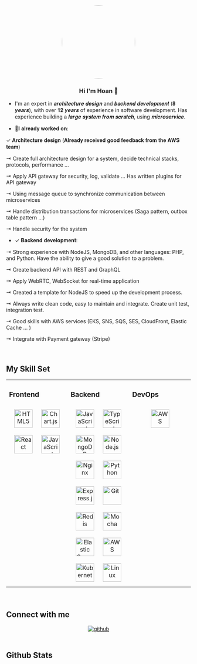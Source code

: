 <div align="center">
<img src="https://avatars.githubusercontent.com/u/1821611?s=400&u=4e77459b143daeeae633e54328cf2283921fd5c3&v=4" style="width: 200px; border-radius: 50% !important;" />
</div>  
  

### <div align="center">Hi I'm Hoan 🤚</div>  
  

- I'm an expert in 𝒂𝒓𝒄𝒉𝒊𝒕𝒆𝒄𝒕𝒖𝒓𝒆 𝒅𝒆𝒔𝒊𝒈𝒏 and 𝒃𝒂𝒄𝒌𝒆𝒏𝒅 𝒅𝒆𝒗𝒆𝒍𝒐𝒑𝒎𝒆𝒏𝒕 (𝟖 𝒚𝒆𝒂𝒓𝒔), with over 𝟏𝟐 𝒚𝒆𝒂𝒓𝒔 of experience in software development.
Has experience building a 𝒍𝒂𝒓𝒈𝒆 𝒔𝒚𝒔𝒕𝒆𝒎 𝒇𝒓𝒐𝒎 𝒔𝒄𝒓𝒂𝒕𝒄𝒉, using 𝒎𝒊𝒄𝒓𝒐𝒔𝒆𝒓𝒗𝒊𝒄𝒆.
  
  

- 🌱𝐈 𝐚𝐥𝐫𝐞𝐚𝐝𝐲 𝐰𝐨𝐫𝐤𝐞𝐝 𝐨𝐧:

✓ 𝐀𝐫𝐜𝐡𝐢𝐭𝐞𝐜𝐭𝐮𝐫𝐞 𝐝𝐞𝐬𝐢𝐠𝐧 (𝐀𝐥𝐫𝐞𝐚𝐝𝐲 𝐫𝐞𝐜𝐞𝐢𝐯𝐞𝐝 𝐠𝐨𝐨𝐝 𝐟𝐞𝐞𝐝𝐛𝐚𝐜𝐤 𝐟𝐫𝐨𝐦 𝐭𝐡𝐞 𝐀𝐖𝐒 𝐭𝐞𝐚𝐦)

⇥ Create full architecture design for a system, decide technical stacks, protocols, performance …

⇥ Apply API gateway for security, log, validate … Has written plugins for API gateway

⇥ Using message queue to synchronize communication between microservices

⇥ Handle distribution transactions for microservices (Saga pattern, outbox table pattern …)

⇥ Handle security for the system  
  

- ✓ 𝐁𝐚𝐜𝐤𝐞𝐧𝐝 𝐝𝐞𝐯𝐞𝐥𝐨𝐩𝐦𝐞𝐧𝐭:

⇥ Strong experience with NodeJS, MongoDB, and other languages: PHP, and Python. Have the ability to give a good solution to a problem.

⇥ Create backend API with REST and GraphQL

⇥ Apply WebRTC, WebSocket for real-time application

⇥ Created a template for NodeJS to speed up the development process.

⇥ Always write clean code, easy to maintain and integrate. Create unit test, integration test.

⇥ Good skills with AWS services (EKS, SNS, SQS, SES, CloudFront, Elastic Cache … )

⇥ Integrate with Payment gateway (Stripe)  
  

<br/>  


## My Skill Set  
<table><tr><td valign="top" width="33%">



### Frontend  
<div align="center">  
<a href="https://en.wikipedia.org/wiki/HTML5" target="_blank"><img style="margin: 10px" src="https://profilinator.rishav.dev/skills-assets/html5-original-wordmark.svg" alt="HTML5" height="50" /></a>  
<a href="https://www.chartjs.org/" target="_blank"><img style="margin: 10px" src="https://profilinator.rishav.dev/skills-assets/logo-title.svg" alt="Chart.js" height="50" /></a>  
<a href="https://reactjs.org/" target="_blank"><img style="margin: 10px" src="https://profilinator.rishav.dev/skills-assets/react-original-wordmark.svg" alt="React" height="50" /></a>  
<a href="https://www.javascript.com/" target="_blank"><img style="margin: 10px" src="https://profilinator.rishav.dev/skills-assets/javascript-original.svg" alt="JavaScript" height="50" /></a>  
</div>

</td><td valign="top" width="33%">



### Backend  
<div align="center">  
<a href="https://www.javascript.com/" target="_blank"><img style="margin: 10px" src="https://profilinator.rishav.dev/skills-assets/javascript-original.svg" alt="JavaScript" height="50" /></a>  
<a href="https://www.typescriptlang.org/" target="_blank"><img style="margin: 10px" src="https://profilinator.rishav.dev/skills-assets/typescript-original.svg" alt="TypeScript" height="50" /></a>  
<a href="https://www.mongodb.com/" target="_blank"><img style="margin: 10px" src="https://profilinator.rishav.dev/skills-assets/mongodb-original-wordmark.svg" alt="MongoDB" height="50" /></a>  
<a href="https://nodejs.org/" target="_blank"><img style="margin: 10px" src="https://profilinator.rishav.dev/skills-assets/nodejs-original-wordmark.svg" alt="Node.js" height="50" /></a>  
<a href="https://www.nginx.com/" target="_blank"><img style="margin: 10px" src="https://profilinator.rishav.dev/skills-assets/nginx-original.svg" alt="Nginx" height="50" /></a>  
<a href="https://www.python.org/" target="_blank"><img style="margin: 10px" src="https://profilinator.rishav.dev/skills-assets/python-original.svg" alt="Python" height="50" /></a>  
<a href="https://expressjs.com/" target="_blank"><img style="margin: 10px" src="https://profilinator.rishav.dev/skills-assets/express-original-wordmark.svg" alt="Express.js" height="50" /></a>  
<a href="https://github.com/" target="_blank"><img style="margin: 10px" src="https://profilinator.rishav.dev/skills-assets/git-scm-icon.svg" alt="Git" height="50" /></a>  
<a href="https://redis.io/" target="_blank"><img style="margin: 10px" src="https://profilinator.rishav.dev/skills-assets/redis-original-wordmark.svg" alt="Redis" height="50" /></a>  
<a href="https://mochajs.org/" target="_blank"><img style="margin: 10px" src="https://profilinator.rishav.dev/skills-assets/mocha.png" alt="Mocha" height="50" /></a>  
<a href="https://www.elastic.co/" target="_blank"><img style="margin: 10px" src="https://profilinator.rishav.dev/skills-assets/elasticsearch.png" alt="Elastic Search" height="50" /></a>  
<a href="https://aws.amazon.com/" target="_blank"><img style="margin: 10px" src="https://profilinator.rishav.dev/skills-assets/amazonwebservices-original-wordmark.svg" alt="AWS" height="50" /></a>  
<a href="https://kubernetes.io/" target="_blank"><img style="margin: 10px" src="https://profilinator.rishav.dev/skills-assets/kubernetes-icon.svg" alt="Kubernetes" height="50" /></a>  
<a href="https://www.linux.org/" target="_blank"><img style="margin: 10px" src="https://profilinator.rishav.dev/skills-assets/linux-original.svg" alt="Linux" height="50" /></a>  
</div>

</td><td valign="top" width="33%">



### DevOps  
<div align="center">  
<a href="https://aws.amazon.com/" target="_blank"><img style="margin: 10px" src="https://profilinator.rishav.dev/skills-assets/amazonwebservices-original-wordmark.svg" alt="AWS" height="50" /></a>  
</div>

</td></tr></table>  

<br/>  


## Connect with me  
<div align="center">
<a href="https://github.com/https://github.com/ho" target="_blank">
<img src=https://img.shields.io/badge/github-%2324292e.svg?&style=for-the-badge&logo=github&logoColor=white alt=github style="margin-bottom: 5px;" />
</a>  
</div>  
  

<br/>  


## Github Stats  
  

<br/>  



